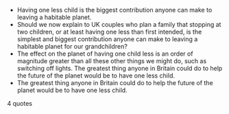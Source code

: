  - Having one less child is the biggest contribution anyone can make to leaving a habitable planet.
 - Should we now explain to UK couples who plan a family that stopping at two children, or at least having one less than first intended, is the simplest and biggest contribution anyone can make to leaving a habitable planet for our grandchildren?
 - The effect on the planet of having one child less is an order of magnitude greater than all these other things we might do, such as switching off lights. The greatest thing anyone in Britain could do to help the future of the planet would be to have one less child.
 - The greatest thing anyone in Britain could do to help the future of the planet would be to have one less child.

4 quotes